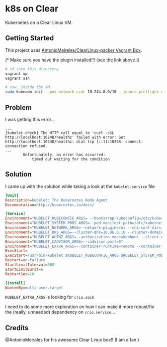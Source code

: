 # k8s on Clear
Kubernetes on a Clear Linux VM.

## Getting Started
This project uses [AntonioMeireles/ClearLinux-packer Vagrant Box](https://github.com/AntonioMeireles/ClearLinux-packer).

(\* Make sure you have the plugin installed!!! (see the link above.))

```bash
# cd into this directory
vagrant up
vagrant ssh

# now, inside the VM
sudo kubeadm init --pod-network-cidr 10.244.0.0/16 --ignore-preflight-errors=SystemVerification
```

## Problem
I was getting this error...
```
...
[kubelet-check] The HTTP call equal to 'curl -sSL http://localhost:10248/healthz' failed with error: Get http://localhost:10248/healthz: dial tcp [::1]:10248: connect: connection refused.
... 
		Unfortunately, an error has occurred:
			timed out waiting for the condition
```

## Solution
I came up with the solution while taking a look at the `kubelet.service` file
```ini
[Unit]
Description=kubelet: The Kubernetes Node Agent
Documentation=http://kubernetes.io/docs/

[Service]
Environment="KUBELET_KUBECONFIG_ARGS= --bootstrap-kubeconfig=/etc/kubernetes/bootstrap-kubelet.conf --kubeconfig=/etc/kubernetes/kubelet.conf"
Environment="KUBELET_SYSTEM_PODS_ARGS=--pod-manifest-path=/etc/kubernetes/manifests --allow-privileged=true"
Environment="KUBELET_NETWORK_ARGS=--network-plugin=cni --cni-conf-dir=/etc/cni/net.d --cni-bin-dir=/usr/libexec/cni"
Environment="KUBELET_DNS_ARGS=--cluster-dns=10.96.0.10 --cluster-domain=cluster.local"
Environment="KUBELET_AUTHZ_ARGS=--authorization-mode=Webhook --client-ca-file=/etc/kubernetes/pki/ca.crt"
Environment="KUBELET_CADVISOR_ARGS=--cadvisor-port=0"
Environment="KUBELET_EXTRA_ARGS=--container-runtime=remote --container-runtime-endpoint=unix:///var/run/crio/crio.sock --runtime-request-timeout=30m"
ExecStart=
ExecStart=/usr/bin/kubelet $KUBELET_KUBECONFIG_ARGS $KUBELET_SYSTEM_PODS_ARGS $KUBELET_NETWORK_ARGS $KUBELET_DNS_ARGS $KUBELET_AUTHZ_ARGS $KUBELET_CADVISOR_ARGS $KUBELET_EXTRA_ARGS
Restart=on-failure
StartLimitInterval=300
StartLimitBurst=6
RestartSec=10

[Install]
WantedBy=multi-user.target
```

`KUBELET_EXTRA_ARGS` is looking for `crio.sock` 

I need to do some more exploration on how I can make it more robust/fix the (really, unneeded) dependency on `crio.service`...

## Credits
@AntonioMeirales for his awesome Clear Linux box!! (I am a fan.)